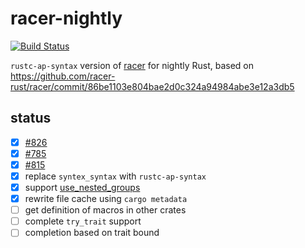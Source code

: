 # racer-nightly

[![Build Status](https://travis-ci.org/kngwyu/racer-nightly.svg?branch=master)](https://travis-ci.org/kngwyu/racer-nightly)

`rustc-ap-syntax` version of [racer](https://github.com/racer-rust/racer) for nightly Rust, based on https://github.com/racer-rust/racer/commit/86be1103e804bae2d0c324a94984abe3e12a3db5

## status
- [x] [#826](https://github.com/racer-rust/racer/issues/826)
- [x] [#785](https://github.com/racer-rust/racer/issues/785)
- [x] [#815](https://github.com/racer-rust/racer/issues/815)
- [x] replace `syntex_syntax` with `rustc-ap-syntax`
- [x] support [use_nested_groups](https://github.com/rust-lang/rust/issues/44494)
- [x] rewrite file cache using `cargo metadata`
- [ ] get definition of macros in other crates
- [ ] complete `try_trait` support
- [ ] completion based on trait bound
